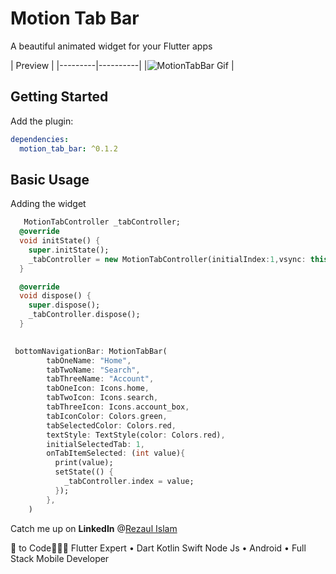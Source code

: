 # Motion Tab Bar

A beautiful animated widget for your Flutter apps

| Preview |
|---------|----------|
|![MotionTabBar Gif](https://github.com/therezacuet/Motion-Tab-Bar/blob/master/motiontabbar.gif?raw=true) |


## Getting Started

Add the plugin:

```yaml
dependencies:
  motion_tab_bar: ^0.1.2
```

## Basic Usage

Adding the widget

```dart
   MotionTabController _tabController;
  @override
  void initState() {
    super.initState();
    _tabController = new MotionTabController(initialIndex:1,vsync: this);
  }

  @override
  void dispose() {
    super.dispose();
    _tabController.dispose();
  }
  

 bottomNavigationBar: MotionTabBar(
        tabOneName: "Home",
        tabTwoName: "Search",
        tabThreeName: "Account",
        tabOneIcon: Icons.home,
        tabTwoIcon: Icons.search,
        tabThreeIcon: Icons.account_box,
        tabIconColor: Colors.green,
        tabSelectedColor: Colors.red,
        textStyle: TextStyle(color: Colors.red),
        initialSelectedTab: 1,
        onTabItemSelected: (int value){
          print(value);
          setState(() {
            _tabController.index = value;
          });
        },
    )
```


Catch me up on **LinkedIn** @[Rezaul Islam](www.linkedin.com/in/therezacuet "Rezaul Islam")

💙 to Code👨🏽‍💻 Flutter Expert • Dart Kotlin Swift Node Js • Android • Full Stack Mobile Developer
